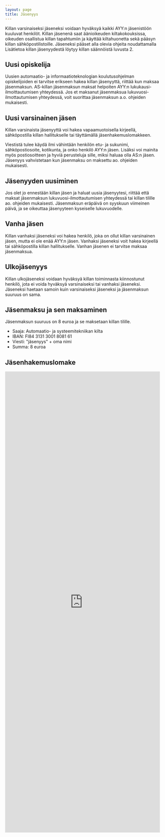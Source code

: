 ```yaml
---
layout: page
title: Jäsenyys
---
```

Killan varsinaiseksi jäseneksi voidaan hyväksyä kaikki AYY:n jäsenistöön kuuluvat henkilöt. Killan jäsenenä saat äänioikeuden kiltakokouksissa, oikeuden osallistua killan tapahtumiin ja käyttää kiltahuonetta sekä pääsyn killan sähköpostilistoille. Jäseneksi pääset alla olevia ohjeita noudattamalla Lisätietoa killan jäsenyydestä löytyy killan säännöistä luvusta 2.

## Uusi opiskelija

Uusien automaatio- ja informaatioteknologian koulutusohjelman opiskelijoiden ei tarvitse erikseen hakea killan jäsenyyttä, riittää kun maksaa jäsenmaksun. AS-killan jäsenmaksun maksat helpoiten AYY:n lukukausi-ilmoittautumisen yhteydessä. Jos et maksanut jäsenmaksua lukuvuosi-ilmottautumisen yhteydessä, voit suorittaa jäsenmaksun a.o. ohjeiden mukaisesti.

## Uusi varsinainen jäsen 

Killan varsinaista jäsenyyttä voi hakea vapaamuotoisella kirjeellä, sähköpostilla killan hallitukselle tai täyttämällä jäsenhakemuslomakkeen.

Viestistä tulee käydä ilmi vähintään henkilön etu- ja sukunimi, sähköpostiosoite, kotikunta, ja onko henkilö AYY:n jäsen. Lisäksi voi mainita myös postiosoitteen ja hyviä perusteluja sille, miksi haluaa olla AS:n jäsen. Jäsenyys vahvistetaan kun jäsenmaksu on maksettu ao. ohjeiden mukaisesti.

## Jäsenyyden uusiminen 

Jos olet jo ennestään killan jäsen ja haluat uusia jäsenyytesi, riittää että maksat jäsenmaksun lukuvuosi-ilmottautumisen yhteydessä tai killan tilille ao. ohjeiden mukaisesti. Jäsenmaksun eräpäivä on syyskuun viimeinen päivä, ja se oikeuttaa jäsenyyteen kyseiselle lukuvuodelle.

## Vanha jäsen 

Killan vanhaksi jäseneksi voi hakea henkilö, joka on ollut killan varsinainen jäsen, mutta ei ole enää AYY:n jäsen. Vanhaksi jäseneksi voit hakea kirjeellä tai sähköpostilla killan hallitukselle. Vanhan jäsenen ei tarvitse maksaa jäsenmaksua.

## Ulkojäsenyys 

Killan ulkojäseneksi voidaan hyväksyä killan toiminnasta kiinnostunut henkilö, jota ei voida hyväksyä varsinaiseksi tai vanhaksi jäseneksi. Jäseneksi haetaan samoin kuin varsinaiseksi jäseneksi ja jäsenmaksun suuruus on sama.

## Jäsenmaksu ja sen maksaminen 

Jäsenmaksun suuruus on 8 euroa ja se maksetaan killan tilille.

* Saaja: Automaatio- ja systeemitekniikan kilta
* IBAN: FI84 3131 3001 8081 61
* Viesti: "jäsenyys" + oma nimi
* Summa: 8 euroa

## Jäsenhakemuslomake

<iframe src="https://docs.google.com/forms/d/e/1FAIpQLSfTRrDzSNKXDLqmvuQp7EJswBgpeBMrvCPGqnI6P2Jl6IjQHA/viewform?embedded=true" width="100%" height="1500" frameborder="0" marginheight="0" marginwidth="0">Ladataan...</iframe>
